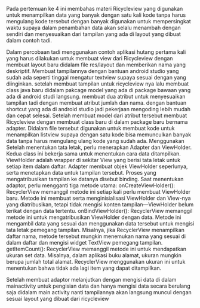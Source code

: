 Pada pertemuan ke 4 ini membahas materi Ricycleview yang digunakan untuk menampilkan data yang banyak dengan satu kali kode tanpa harus mengulang kode tersebut dengan banyak digunakan untuk mempersingkat waktu supaya dalam penambahan data akan selalu menambah dengan sendiri dan menyesuaikan dari tampilan yang ada di layout yang dibuat dalam contoh tadi.

Dalam percobaan tadi menggunakan contoh aplikasi hutang pertama kali yang harus dilakukan untuk membuat view dari Ricycleview dengan membuat layout baru didalam file res/layout dan memberikan nama yang deskriptif. Membuat tampilannya dengan bantuan android studio yang sudah ada seperti tinggal mengatur textview supaya sesuai dengan yang diinginkan. setelah membuat tampilan untuk ricycleview nya lalu membuat class java baru didalam pakcage model yang ada di package bawaan yang ada di android studi langsung. membuat dua atribut untuk menyesuaikan tampilan tadi dengan membuat atribut jumlah dan nama. dengan bantuan shortcut yang ada di android studio jadi pekerjaan mengoding lebih mudah dan cepat selesai. Setelah membuat model dari atribut tersebut membuat Ricycleview dengan membuat class baru di dalam package baru bernama adapter. Didalam file tersebut digunakan untuk membuat kode untuk menampilkan listview supaya dengan satu kode bisa memunculkan banyak data tanpa harus mengulang ulang kode yang sudah ada. Menggunakan Setelah menentukan tata letak,   perlu menerapkan Adapter dan ViewHolder. Kedua class ini bekerja sama untuk menentukan cara data   ditampilkan. ViewHolder adalah wrapper di sekitar View yang berisi tata letak untuk setiap item dalam daftar. Adapter membuat objek ViewHolder seperlunya, serta menetapkan data untuk tampilan tersebut. Proses yang mengatribusikan tampilan ke datanya disebut binding.
Saat menentukan adaptor, perlu mengganti tiga metode utama:
onCreateViewHolder(): RecyclerView memanggil metode ini setiap kali perlu membuat ViewHolder baru. Metode ini membuat serta menginisialisasi ViewHolder dan View-nya yang diatribusikan, tetapi tidak mengisi konten tampilan—ViewHolder belum terikat dengan data tertentu.
onBindViewHolder(): RecyclerView memanggil metode ini untuk mengatribusikan ViewHolder dengan data. Metode ini mengambil data yang sesuai dan menggunakan data tersebut untuk mengisi tata letak pemegang tampilan. Misalnya, jika RecyclerView menampilkan daftar nama, metode tersebut mungkin menemukan nama yang sesuai di dalam daftar dan mengisi widget TextView pemegang tampilan.
getItemCount(): RecyclerView memanggil metode ini untuk mendapatkan ukuran set data. Misalnya, dalam aplikasi buku alamat, ukuran mungkin berupa jumlah total alamat. RecyclerView menggunakan ukuran ini untuk menentukan bahwa tidak ada lagi item yang dapat ditampilkan.

Setelah membuat adaptor melanjutkan dengan mengisi data di dalam mainactivity untuk pengisian data dan hanya mengisi data secara berulang saja didalam main activity nanti tampilannya akan langsung muncul dengan sesuai layout yang dibuat dari ricycleview
